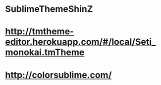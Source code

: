 # SublimeThemeShinZ

# http://tmtheme-editor.herokuapp.com/#/local/Seti_monokai.tmTheme
# http://colorsublime.com/